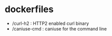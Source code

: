 # dockerfiles

* /curl-h2 : HTTP2 enabled curl binary
* /caniuse-cmd : caniuse for the command line
